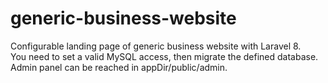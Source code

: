 # generic-business-website
Configurable landing page of generic business website with Laravel 8.<br>
You need to set a valid MySQL access, then migrate the defined database. <br>
Admin panel can be reached in appDir/public/admin.
